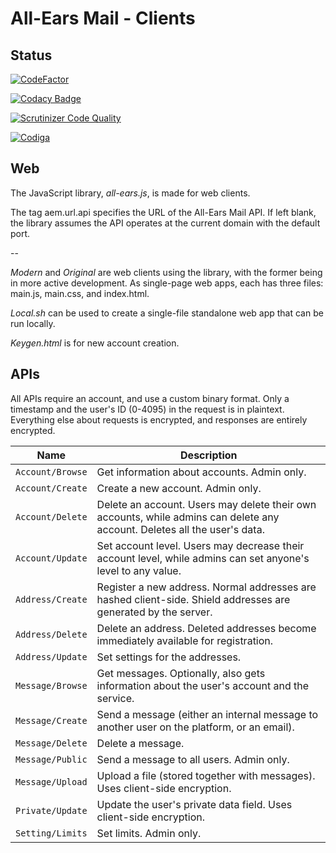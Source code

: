 # All-Ears Mail - Clients #

## Status ##

[![CodeFactor](https://www.codefactor.io/repository/github/emp-code/aem-client/badge)](https://www.codefactor.io/repository/github/emp-code/aem-client)

[![Codacy Badge](https://app.codacy.com/project/badge/Grade/47c25a7e9599408b97460648999c016e)](https://www.codacy.com/gh/emp-code/aem-client/dashboard?utm_source=github.com&amp;utm_medium=referral&amp;utm_content=emp-code/aem-client&amp;utm_campaign=Badge_Grade)

[![Scrutinizer Code Quality](https://scrutinizer-ci.com/g/emp-code/aem-client/badges/quality-score.png?b=master)](https://scrutinizer-ci.com/g/emp-code/aem-client/?branch=master)

[![Codiga](https://api.codiga.io/project/11148/score/svg)](https://app.codiga.io/public/project/11148/aem-client/dashboard)

## Web ##

The JavaScript library, *all-ears.js*, is made for web clients.

The <meta> tag aem.url.api specifies the URL of the All-Ears Mail API. If left blank, the library assumes the API operates at the current domain with the default port.

--

*Modern* and *Original* are web clients using the library, with the former being in more active development. As single-page web apps, each has three files: main.js, main.css, and index.html.

*Local.sh* can be used to create a single-file standalone web app that can be run locally.

*Keygen.html* is for new account creation.

## APIs ##

All APIs require an account, and use a custom binary format. Only a timestamp and the user's ID (0-4095) in the request is in plaintext. Everything else about requests is encrypted, and responses are entirely encrypted.

| Name             | Description      |
| ---------------- | ---------------- |
| `Account/Browse` | Get information about accounts. Admin only. |
| `Account/Create` | Create a new account. Admin only. |
| `Account/Delete` | Delete an account. Users may delete their own accounts, while admins can delete any account. Deletes all the user's data. |
| `Account/Update` | Set account level. Users may decrease their account level, while admins can set anyone's level to any value. |
| `Address/Create` | Register a new address. Normal addresses are hashed client-side. Shield addresses are generated by the server. |
| `Address/Delete` | Delete an address. Deleted addresses become immediately available for registration. |
| `Address/Update` | Set settings for the addresses. |
| `Message/Browse` | Get messages. Optionally, also gets information about the user's account and the service. |
| `Message/Create` | Send a message (either an internal message to another user on the platform, or an email). |
| `Message/Delete` | Delete a message. |
| `Message/Public` | Send a message to all users. Admin only. |
| `Message/Upload` | Upload a file (stored together with messages). Uses client-side encryption. |
| `Private/Update` | Update the user's private data field. Uses client-side encryption. |
| `Setting/Limits` | Set limits. Admin only. |
